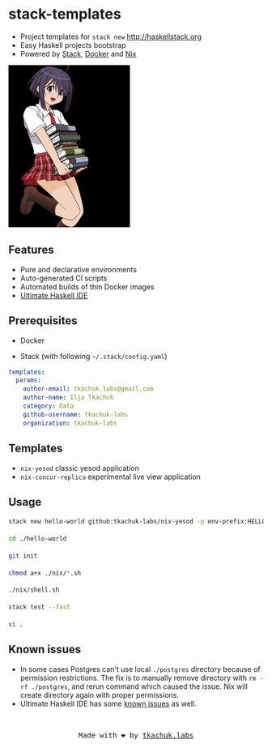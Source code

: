 # stack-templates

- Project templates for `stack new` http://haskellstack.org
- Easy Haskell projects bootstrap
- Powered by [Stack](http://haskellstack.org), [Docker](https://www.docker.com) and [Nix](https://nixos.org/nix/)

<img src="logo.jpg" alt="logo"/>

## Features

- Pure and declarative environments
- Auto-generated CI scripts
- Automated builds of thin Docker images
- [Ultimate Haskell IDE](https://github.com/tkachuk-labs/ultimate-haskell-ide)

## Prerequisites

- Docker

- Stack (with following `~/.stack/config.yaml`)

```yaml
templates:
  params:
    author-email: tkachuk.labs@gmail.com
    author-name: Ilja Tkachuk
    category: Data
    github-username: tkachuk-labs
    organization: tkachuk-labs
```

## Templates

- `nix-yesod` classic yesod application
- `nix-concur-replica` experimental live view application

## Usage

```bash
stack new hello-world github:tkachuk-labs/nix-yesod -p env-prefix:HELLO_WORLD

cd ./hello-world

git init

chmod a+x ./nix/*.sh

./nix/shell.sh

stack test --fast

vi .
```

## Known issues

- In some cases Postgres can't use local `./postgres` directory because of permission restrictions. The fix is to manually remove directory with `rm -rf ./postgres`, and rerun command which caused the issue. Nix will create directory again with proper permissions.
- Ultimate Haskell IDE has some [known issues](https://github.com/tkachuk-labs/ultimate-haskell-ide#known-issues) as well.

<br>
<p align="center">
  <tt>
    Made with ❤️ by
    <a href="https://tkachuklabs.gitlab.io" target="_blank">tkachuk.labs</a>
  </tt>
</p>
